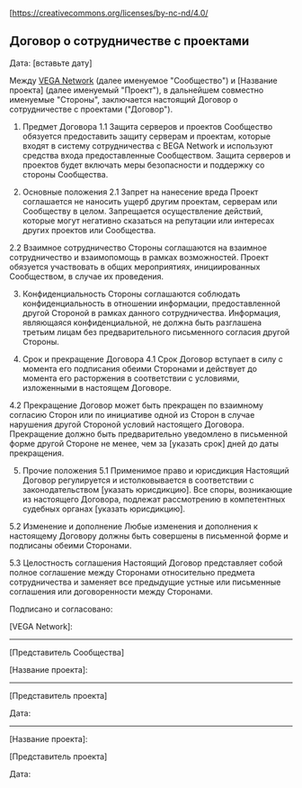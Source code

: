 [https://creativecommons.org/licenses/by-nc-nd/4.0/

## Договор о сотрудничестве с проектами

Дата: [вставьте дату]

Между [VEGA Network](https://vega-network.cx.ua) (далее именуемое "Сообщество") и [Название проекта] (далее именуемый "Проект"), в дальнейшем совместно именуемые "Стороны", заключается настоящий Договор о сотрудничестве с проектами ("Договор").

1. Предмет Договора
   1.1 Защита серверов и проектов
   Сообщество обязуется предоставить защиту серверам и проектам, которые входят в систему сотрудничества с ВEGA Network и используют средства входа предоставленные Сообществом. Защита серверов и проектов будет включать меры безопасности и поддержку со стороны Сообщества.

2. Основные положения
   2.1 Запрет на нанесение вреда
   Проект соглашается не наносить ущерб другим проектам, серверам или Сообществу в целом. Запрещается осуществление действий, которые могут негативно сказаться на репутации или интересах других проектов или Сообщества.

2.2 Взаимное сотрудничество
Стороны соглашаются на взаимное сотрудничество и взаимопомощь в рамках возможностей. Проект обязуется участвовать в общих мероприятиях, инициированных Сообществом, в случае их проведения.

3. Конфиденциальность
   Стороны соглашаются соблюдать конфиденциальность в отношении информации, предоставленной другой Стороной в рамках данного сотрудничества. Информация, являющаяся конфиденциальной, не должна быть разглашена третьим лицам без предварительного письменного согласия другой Стороны.

4. Срок и прекращение Договора
   4.1 Срок
   Договор вступает в силу с момента его подписания обеими Сторонами и действует до момента его расторжения в соответствии с условиями, изложенными в настоящем Договоре.

4.2 Прекращение
Договор может быть прекращен по взаимному согласию Сторон или по инициативе одной из Сторон в случае нарушения другой Стороной условий настоящего Договора. Прекращение должно быть предварительно уведомлено в письменной форме другой Стороне не менее, чем за [указать срок] дней до даты прекращения.

5. Прочие положения
   5.1 Применимое право и юрисдикция
   Настоящий Договор регулируется и истолковывается в соответствии с законодательством [указать юрисдикцию]. Все споры, возникающие из настоящего Договора, подлежат рассмотрению в компетентных судебных органах [указать юрисдикцию].

5.2 Изменение и дополнение
Любые изменения и дополнения к настоящему Договору должны быть совершены в письменной форме и подписаны обеими Сторонами.

5.3 Целостность соглашения
Настоящий Договор представляет собой полное соглашение между Сторонами относительно предмета сотрудничества и заменяет все предыдущие устные или письменные соглашения или договоренности между Сторонами.

Подписано и согласовано:

[VEGA Network]:
_________________________
[Представитель Сообщества]

[Название проекта]:
_________________________
[Представитель проекта]

Дата:
_________________________
[Название проекта]:

[Представитель проекта]

Дата:
